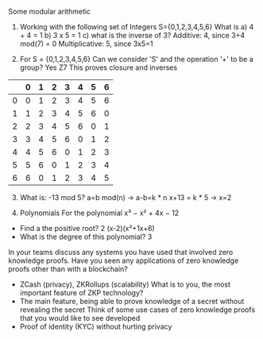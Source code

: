 Some modular arithmetic
1. Working with the following set of Integers S={0,1,2,3,4,5,6}
What is
a) 4 + 4 = 1
b) 3 x 5 = 1
c) what is the inverse of 3? 
	Additive: 4, since 3+4 mod(7) = 0
	Multiplicative: 5, since 3x5=1

2. For S = {0,1,2,3,4,5,6}
Can we consider 'S' and the operation '+' to be a group? Yes Z7
This proves closure and inverses

|   | 0| 1 | 2 | 3 | 4 | 5 | 6 |
| - | -- | -- |  -- | -- | -- | -- | -- |  
| 0 | 0| 1 | 2 | 3 | 4 | 5 | 6 |
| 1 | 1| 2 | 3 | 4 | 5 | 6 | 0 |
| 2 | 2| 3 | 4 | 5 | 6 | 0 | 1 |
| 3 | 3| 4 | 5 | 6 | 0 | 1 | 2 |
| 4 | 4| 5 | 6 | 0 | 1 | 2 | 3 |
| 5 | 5| 6 | 0 | 1 | 2 | 3 | 4 |
| 6 | 6| 0 | 1 | 2 | 3 | 4 | 5 |

3. What is: -13 mod 5?
a=b mod(n) -> a-b=k * n
x+13 = k * 5 -> x=2

5. Polynomials
For the polynomial x³ − x² + 4x − 12
- Find a the positive root? 
	2 (x-2)(x²+1x+6)
- What is the degree of this polynomial? 3

In your teams discuss any systems you have used that involved zero knowledge proofs. 
Have you seen any applications of zero knowledge proofs other than with a blockchain? 
- ZCash (privacy), ZKRollups (scalability)
What is to you, the most important feature of ZKP technology? 
- The main feature, being able to prove knowledge of a secret without revealing the secret 
Think of some use cases of zero knowledge proofs that you would like to see developed
- Proof of identity (KYC) without hurting privacy